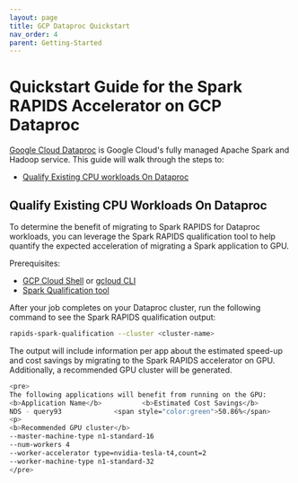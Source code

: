 ```yaml
---
layout: page
title: GCP Dataproc Quickstart
nav_order: 4
parent: Getting-Started
---
```


# Quickstart Guide for the Spark RAPIDS Accelerator on GCP Dataproc
 [Google Cloud Dataproc](https://cloud.google.com/dataproc) is Google Cloud's fully managed Apache
 Spark and Hadoop service.  This guide will walk through the steps to:

* [Qualify Existing CPU workloads On Dataproc](#qualify-existing-cpu-workloads-on-dataproc)

## Qualify Existing CPU Workloads On Dataproc

To determine the benefit of migrating to Spark RAPIDS for Dataproc workloads, you can leverage the
Spark RAPIDS qualification tool to help quantify the expected acceleration of migrating a Spark
application to GPU.

Prerequisites:
* [GCP Cloud Shell](https://cloud.google.com/shell) or [gcloud CLI](https://cloud.google.com/sdk/docs/install)
* [Spark Qualification tool](https://pypi.org/project/rapids-spark-qualification)

After your job completes on your Dataproc cluster, run the following command to see the Spark RAPIDS
qualification output:
```bash
rapids-spark-qualification --cluster <cluster-name>
```

The output will include information per app about the estimated speed-up and cost savings by migrating
to the Spark RAPIDS accelerator on GPU.  Additionally, a recommended GPU cluster will be generated.

```bash
<pre>
The following applications will benefit from running on the GPU:
<b>Application Name</b>          <b>Estimated Cost Savings</b>          <b>Estimated GPU Speedup</b>
NDS - query93             <span style="color:green">50.86%</span>                          <span style="color:green">2.35x</span>
<p>
<b>Recommended GPU cluster</b>
--master-machine-type n1-standard-16
--num-workers 4
--worker-accelerator type=nvidia-tesla-t4,count=2
--worker-machine-type n1-standard-32
</pre>


```
